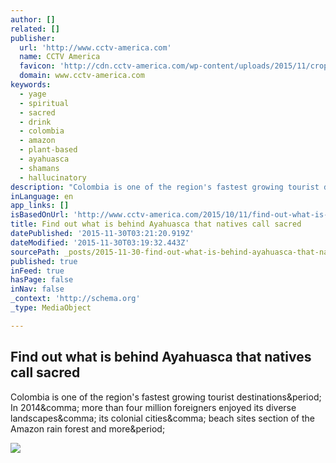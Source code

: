 ```yaml
---
author: []
related: []
publisher:
  url: 'http://www.cctv-america.com'
  name: CCTV America
  favicon: 'http://cdn.cctv-america.com/wp-content/uploads/2015/11/cropped-CCTVAM_Logo_512x512-192x192.jpg'
  domain: www.cctv-america.com
keywords:
  - yage
  - spiritual
  - sacred
  - drink
  - colombia
  - amazon
  - plant-based
  - ayahuasca
  - shamans
  - hallucinatory
description: "Colombia is one of the region's fastest growing tourist destinations. In 2014, more than four million foreigners enjoyed its diverse landscapes, its colonial cities, beach sites section of the Amazon rain forest and more."
inLanguage: en
app_links: []
isBasedOnUrl: 'http://www.cctv-america.com/2015/10/11/find-out-what-is-behind-ayahuasca-that-natives-call-sacred#ixzz3oMkWzFtZ'
title: Find out what is behind Ayahuasca that natives call sacred
datePublished: '2015-11-30T03:21:20.919Z'
dateModified: '2015-11-30T03:19:32.443Z'
sourcePath: _posts/2015-11-30-find-out-what-is-behind-ayahuasca-that-natives-call-sacred.md
published: true
inFeed: true
hasPage: false
inNav: false
_context: 'http://schema.org'
_type: MediaObject

---
```

<article style=""><h1>Find out what is behind Ayahuasca that natives call sacred</h1><p>Colombia is one of the region's fastest growing tourist destinations&amp;period; In 2014&amp;comma; more than four million foreigners enjoyed its diverse landscapes&amp;comma; its colonial cities&amp;comma; beach sites section of the Amazon rain forest and more&amp;period;</p><img src="http://www.cctv-america.com/wp-content/uploads/2015/10/AYAHUASCA-2.jpg" /></article>